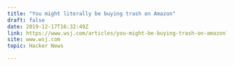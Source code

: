```yaml
---
title: "You might literally be buying trash on Amazon"
draft: false
date: 2019-12-17T16:32:49Z
link: https://www.wsj.com/articles/you-might-be-buying-trash-on-amazonliterally-11576599910?utm_medium=RSS&utm_source=hune
site: www.wsj.com
topic: Hacker News  

---
```

